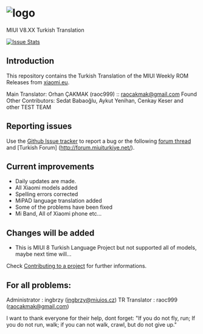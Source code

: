 
# ![logo](https://camo.githubusercontent.com/3ab748b1e78c6af721aaf4ecbe6443990add4f42/687474703a2f2f692e696d6775722e636f6d2f386d4876514e772e706e67) 
MIUI V8.XX Turkish Translation

[![Issue Stats](https://github.com/ingbrzy/MA-XML-7.0-TURKISH/issues)](https://github.com/ingbrzy/MA-XML-7.0-TURKISH/issues)

## Introduction

This repository contains the Turkish Translation of the MIUI Weekly ROM Releases from [xiaomi.eu](http://xiaomi.eu/community/forums/103/).

Main Translator:
Orhan ÇAKMAK (raoc999) :: raocakmak@gmail.com
Found Other Contributors:
Sedat Babaoğlu, Aykut Yenihan, Cenkay Keser and other TEST TEAM


## Reporting issues

Use the [Github Issue tracker](https://github.com/ingbrzy/MA-XML-7.0-TURKISH/issues) to report a bug or the following [forum thread](http://xiaomi.eu/community/) and [Turkish Forum] (http://forum.miuiturkiye.net/).


## Current improvements

* Daily updates are made.
* All Xiaomi models added
* Spelling errors corrected
* MiPAD language translation added
* Some of the problems have been fixed
* Mi Band, All of Xiaomi phone etc...

## Changes will be added

* This is MIUI 8 Turkish Language Project but not supported all of models, maybe next time will...

Check [Contributing to a project](https://guides.github.com/activities/forking) for further informations.

## For all problems:
Administrator : ingbrzy (ingbrzy@miuios.cz)
TR Translator : raoc999 (raocakmak@gmail.com)

I want to thank everyone for their help, dont forget: "If you do not fly, run; If you do not run, walk; if you can not walk, crawl, but do not give up."


